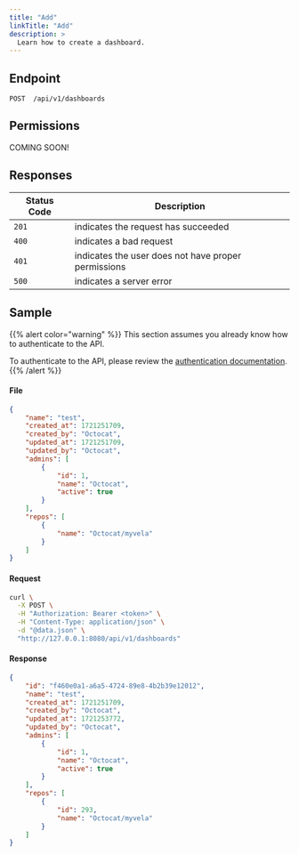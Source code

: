 ```yaml
---
title: "Add"
linkTitle: "Add"
description: >
  Learn how to create a dashboard.
---
```


## Endpoint

```
POST  /api/v1/dashboards
```

## Permissions

COMING SOON!

## Responses

| Status Code | Description                                         |
| ----------- | --------------------------------------------------- |
| `201`       | indicates the request has succeeded                 |
| `400`       | indicates a bad request                             |
| `401`       | indicates the user does not have proper permissions |
| `500`       | indicates a server error                            |

## Sample

{{% alert color="warning" %}}
This section assumes you already know how to authenticate to the API.

To authenticate to the API, please review the [authentication documentation](/docs/reference/api/authentication/).
{{% /alert %}}

#### File

```json
{
    "name": "test",
    "created_at": 1721251709,
    "created_by": "Octocat",
    "updated_at": 1721251709,
    "updated_by": "Octocat",
    "admins": [
        {
            "id": 1,
            "name": "Octocat",
            "active": true
        }
    ],
    "repos": [
        {
            "name": "Octocat/myvela"
        }
    ]
}
```

#### Request

```sh
curl \
  -X POST \
  -H "Authorization: Bearer <token>" \
  -H "Content-Type: application/json" \
  -d "@data.json" \
  "http://127.0.0.1:8080/api/v1/dashboards"
```

#### Response

```json
{
    "id": "f460e0a1-a6a5-4724-89e8-4b2b39e12012",
    "name": "test",
    "created_at": 1721251709,
    "created_by": "Octocat",
    "updated_at": 1721253772,
    "updated_by": "Octocat",
    "admins": [
        {
            "id": 1,
            "name": "Octocat",
            "active": true
        }
    ],
    "repos": [
        {
            "id": 293,
            "name": "Octocat/myvela"
        }
    ]
}
```